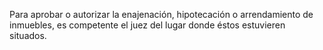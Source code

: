 Para aprobar o autorizar la enajenación, hipotecación o arrendamiento de inmuebles, es competente el juez del lugar donde éstos estuvieren situados.
